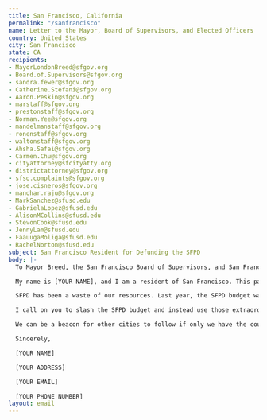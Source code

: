 ```yaml
---
title: San Francisco, California
permalink: "/sanfrancisco"
name: Letter to the Mayor, Board of Supervisors, and Elected Officers
country: United States
city: San Francisco
state: CA
recipients:
- MayorLondonBreed@sfgov.org
- Board.of.Supervisors@sfgov.org
- sandra.fewer@sfgov.org
- Catherine.Stefani@sfgov.org
- Aaron.Peskin@sfgov.org
- marstaff@sfgov.org
- prestonstaff@sfgov.org
- Norman.Yee@sfgov.org
- mandelmanstaff@sfgov.org
- ronenstaff@sfgov.org
- waltonstaff@sfgov.org
- Ahsha.Safai@sfgov.org
- Carmen.Chu@sfgov.org
- cityattorney@sfcityatty.org
- districtattorney@sfgov.org
- sfso.complaints@sfgov.org
- jose.cisneros@sfgov.org
- manohar.raju@sfgov.org
- MarkSanchez@sfusd.edu
- GabrielaLopez@sfusd.edu
- AlisonMCollins@sfusd.edu
- StevonCook@sfusd.edu
- JennyLam@sfusd.edu
- FaauugaMoliga@sfusd.edu
- RachelNorton@sfusd.edu
subject: San Francisco Resident for Defunding the SFPD
body: |-
  To Mayor Breed, the San Francisco Board of Supervisors, and San Francisco Elected Officers

  My name is [YOUR NAME], and I am a resident of San Francisco. This past week, our nation has been gripped by protests calling for rapid and meaningful change with regard to police behavior, an end to racism and anti-Blackness, and immediate reform in how Black people are treated in America. Our city has been at the forefront of much of this action. Accordingly, it has come to my attention that the budget for 2021 is being decided as these protests continue.

  SFPD has been a waste of our resources. Last year, the SFPD budget was $611,701,869, the majority of which comes from the San Francisco general fund. While we've been spending extraordinary amounts on policing, we have not seen improvements to safety, homelessness, mental health, or affordability in our city. Instead, we see wasteful and harmful actions of our police.

  I call on you to slash the SFPD budget and instead use those extraordinary resources towards solving homelessness, which is felt most by our Black neighbors and veterans. We implore you to give every member of our community experiencing homelessness a place to call home and the treatment they need.

  We can be a beacon for other cities to follow if only we have the courage to change.

  Sincerely,

  [YOUR NAME]

  [YOUR ADDRESS]

  [YOUR EMAIL]

  [YOUR PHONE NUMBER]
layout: email
---
```


